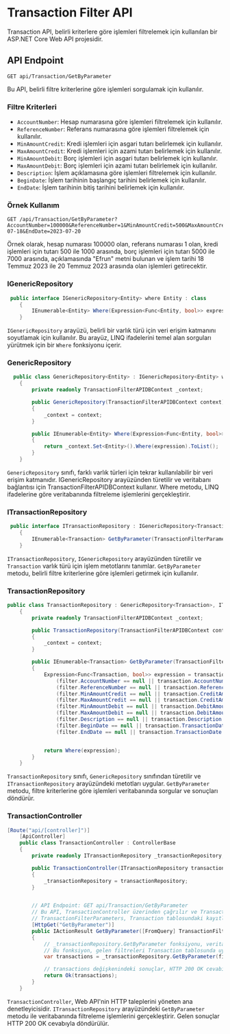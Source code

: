 # Transaction Filter API

Transaction API, belirli kriterlere göre işlemleri filtrelemek için kullanılan bir ASP.NET Core Web API projesidir.

## API Endpoint

`GET api/Transaction/GetByParameter`

Bu API, belirli filtre kriterlerine göre işlemleri sorgulamak için kullanılır.

### Filtre Kriterleri

- `AccountNumber`: Hesap numarasına göre işlemleri filtrelemek için kullanılır.
- `ReferenceNumber`: Referans numarasına göre işlemleri filtrelemek için kullanılır.
- `MinAmountCredit`: Kredi işlemleri için asgari tutarı belirlemek için kullanılır.
- `MaxAmountCredit`: Kredi işlemleri için azami tutarı belirlemek için kullanılır.
- `MinAmountDebit`: Borç işlemleri için asgari tutarı belirlemek için kullanılır.
- `MaxAmountDebit`: Borç işlemleri için azami tutarı belirlemek için kullanılır.
- `Description`: İşlem açıklamasına göre işlemleri filtrelemek için kullanılır.
- `BeginDate`: İşlem tarihinin başlangıç tarihini belirlemek için kullanılır.
- `EndDate`: İşlem tarihinin bitiş tarihini belirlemek için kullanılır.

### Örnek Kullanım

```http
GET /api/Transaction/GetByParameter?AccountNumber=100000&ReferenceNumber=1&MinAmountCredit=500&MaxAmountCredit=1000&MinAmountDebit=5000&MaxAmountDebit=7000&Description=Efrun&BeginDate=2023-07-18&EndDate=2023-07-20
```
Örnek olarak, hesap numarası 100000 olan, referans numarası 1 olan, kredi işlemleri için tutarı 500 ile 1000 arasında, borç işlemleri için tutarı 5000 ile 7000 arasında, açıklamasında "Efrun" metni bulunan ve işlem tarihi 18 Temmuz 2023 ile 20 Temmuz 2023 arasında olan işlemleri getirecektir.

### IGenericRepository
```C#
 public interface IGenericRepository<Entity> where Entity : class
    {
        IEnumerable<Entity> Where(Expression<Func<Entity, bool>> expression);
    }
```
`IGenericRepository` arayüzü, belirli bir varlık türü için veri erişim katmanını soyutlamak için kullanılır. Bu arayüz, LINQ ifadelerini temel alan sorguları yürütmek için bir `Where` fonksiyonu içerir.

### GenericRepository
```C#
  public class GenericRepository<Entity> : IGenericRepository<Entity> where Entity : BaseModel
    {
        private readonly TransactionFilterAPIDBContext _context;

        public GenericRepository(TransactionFilterAPIDBContext context)
        {
            _context = context;
        }

        public IEnumerable<Entity> Where(Expression<Func<Entity, bool>> expression)
        {
            return _context.Set<Entity>().Where(expression).ToList();
        }
    }
```
`GenericRepository` sınıfı, farklı varlık türleri için tekrar kullanılabilir bir veri erişim katmanıdır. IGenericRepository arayüzünden türetilir ve veritabanı bağlantısı için TransactionFilterAPIDBContext kullanır. Where metodu, LINQ ifadelerine göre veritabanında filtreleme işlemlerini gerçekleştirir.

### ITransactionRepository
```C#
 public interface ITransactionRepository : IGenericRepository<Transaction>
    {
        IEnumerable<Transaction> GetByParameter(TransactionFilterParameters filter);
    }
```
`ITransactionRepository`, `IGenericRepository` arayüzünden türetilir ve `Transaction` varlık türü için işlem metotlarını tanımlar. `GetByParameter` metodu, belirli filtre kriterlerine göre işlemleri getirmek için kullanılır.

### TransactionRepository
```C#
public class TransactionRepository : GenericRepository<Transaction>, ITransactionRepository
    {
        private readonly TransactionFilterAPIDBContext _context;

        public TransactionRepository(TransactionFilterAPIDBContext context) : base(context)
        {
            _context = context;
        }

        public IEnumerable<Transaction> GetByParameter(TransactionFilterParameters filter)
        {
            Expression<Func<Transaction, bool>> expression = transaction =>
                (filter.AccountNumber == null || transaction.AccountNumber == filter.AccountNumber) && // Eğer 0 olarak girilirse hesap numarasına göre filtrelemeye dahil edilmez, aksi halde hesap numarası ile eşleşen Transactionları filtreler.
                (filter.ReferenceNumber == null || transaction.ReferenceNumber == filter.ReferenceNumber) && // Girilen referans numarasına göre Transactionları filtreler.
                (filter.MinAmountCredit == null || transaction.CreditAmount >= filter.MinAmountCredit) &&
                (filter.MaxAmountCredit == null || transaction.CreditAmount <= filter.MaxAmountCredit) && // Kredi miktarı aralığına göre Transactionları filtreler.
                (filter.MinAmountDebit == null || transaction.DebitAmount >= filter.MinAmountDebit) &&
                (filter.MaxAmountDebit == null || transaction.DebitAmount <= filter.MaxAmountDebit) && // Borç miktarı aralığına göre Transactionları filtreler.
                (filter.Description == null || transaction.Description.Contains(filter.Description)) && // Girilen metni içeren Transactionları filtreler.
                (filter.BeginDate == null || transaction.TransactionDate >= filter.BeginDate) &&
                (filter.EndDate == null || transaction.TransactionDate <= filter.EndDate); // Transaction tarihini belirtilen tarih aralığına göre filtreler.


            return Where(expression);
        }
    }
```
`TransactionRepository` sınıfı, `GenericRepository` sınıfından türetilir ve `ITransactionRepository` arayüzündeki metotları uygular. `GetByParameter` metodu, filtre kriterlerine göre işlemleri veritabanında sorgular ve sonuçları döndürür.

### TransactionController
```C#
[Route("api/[controller]")]
    [ApiController]
    public class TransactionController : ControllerBase
    {
        private readonly ITransactionRepository _transactionRepository;

        public TransactionController(ITransactionRepository transactionRepository)
        {
            _transactionRepository = transactionRepository;
        }


        // API Endpoint: GET api/Transaction/GetByParameter
        // Bu API, TransactionController üzerinden çağrılır ve TransactionFilterParameters tipindeki sorgu parametresini alır.
        // TransactionFilterParameters, Transaction tablosundaki kayıtları belirli kriterlere göre filtrelemek için kullanılır.
        [HttpGet("GetByParameter")]
        public IActionResult GetByParameter([FromQuery] TransactionFilterParameters filter)
        {
            // _transactionRepository.GetByParameter fonksiyonu, veritabanında Transaction tablosunu filtrelemek için gelen kriterleri kullanır.
            // Bu fonksiyon, gelen filtreleri Transaction tablosunda uygun sorgu ifadesine dönüştürerek ilgili kayıtları getirecektir.
            var transactions = _transactionRepository.GetByParameter(filter);

            // transactions değişkenindeki sonuçlar, HTTP 200 OK cevabı ile döndürülür.
            return Ok(transactions);
        }
    }
```
`TransactionController`, Web API'nin HTTP taleplerini yöneten ana denetleyicisidir. `ITransactionRepository` arayüzündeki `GetByParameter` metodu ile veritabanında filtreleme işlemlerini gerçekleştirir. Gelen sonuçlar HTTP 200 OK cevabıyla döndürülür.

